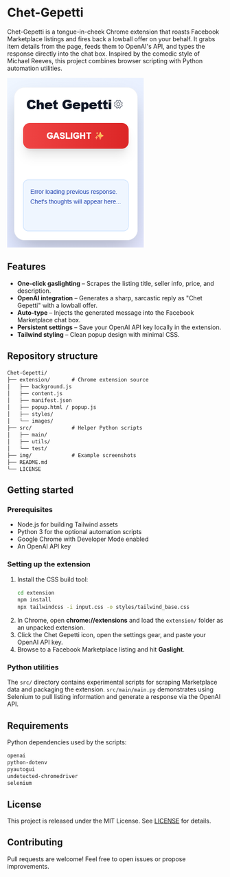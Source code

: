 # Chet-Gepetti

Chet-Gepetti is a tongue-in-cheek Chrome extension that roasts Facebook Marketplace listings and fires back a lowball offer on your behalf. It grabs item details from the page, feeds them to OpenAI's API, and types the response directly into the chat box. Inspired by the comedic style of Michael Reeves, this project combines browser scripting with Python automation utilities.

![Screenshot of extension](img/screenshot.png)

## Features

- **One-click gaslighting** – Scrapes the listing title, seller info, price, and description.
- **OpenAI integration** – Generates a sharp, sarcastic reply as "Chet Gepetti" with a lowball offer.
- **Auto-type** – Injects the generated message into the Facebook Marketplace chat box.
- **Persistent settings** – Save your OpenAI API key locally in the extension.
- **Tailwind styling** – Clean popup design with minimal CSS.

## Repository structure

```
Chet-Gepetti/
├── extension/       # Chrome extension source
│   ├── background.js
│   ├── content.js
│   ├── manifest.json
│   ├── popup.html / popup.js
│   ├── styles/
│   └── images/
├── src/             # Helper Python scripts
│   ├── main/
│   ├── utils/
│   └── test/
├── img/             # Example screenshots
├── README.md
└── LICENSE
```

## Getting started

### Prerequisites

- Node.js for building Tailwind assets
- Python 3 for the optional automation scripts
- Google Chrome with Developer Mode enabled
- An OpenAI API key

### Setting up the extension

1. Install the CSS build tool:
   ```bash
   cd extension
   npm install
   npx tailwindcss -i input.css -o styles/tailwind_base.css
   ```
2. In Chrome, open **chrome://extensions** and load the `extension/` folder as an unpacked extension.
3. Click the Chet Gepetti icon, open the settings gear, and paste your OpenAI API key.
4. Browse to a Facebook Marketplace listing and hit **Gaslight**.

### Python utilities

The `src/` directory contains experimental scripts for scraping Marketplace data and packaging the extension. `src/main/main.py` demonstrates using Selenium to pull listing information and generate a response via the OpenAI API.

## Requirements

Python dependencies used by the scripts:

```
openai
python-dotenv
pyautogui
undetected-chromedriver
selenium
```

## License

This project is released under the MIT License. See [LICENSE](LICENSE) for details.

## Contributing

Pull requests are welcome! Feel free to open issues or propose improvements.
